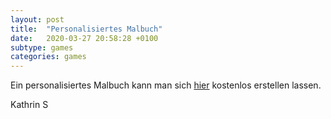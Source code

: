 ```yaml
---
layout: post
title:  "Personalisiertes Malbuch"
date:   2020-03-27 20:58:28 +0100
subtype: games
categories: games
---
```


Ein personalisiertes Malbuch kann man sich [hier](https://hurrahelden.de/malbuch-fuer-alle-jahreszeiten) kostenlos erstellen lassen.

Kathrin S